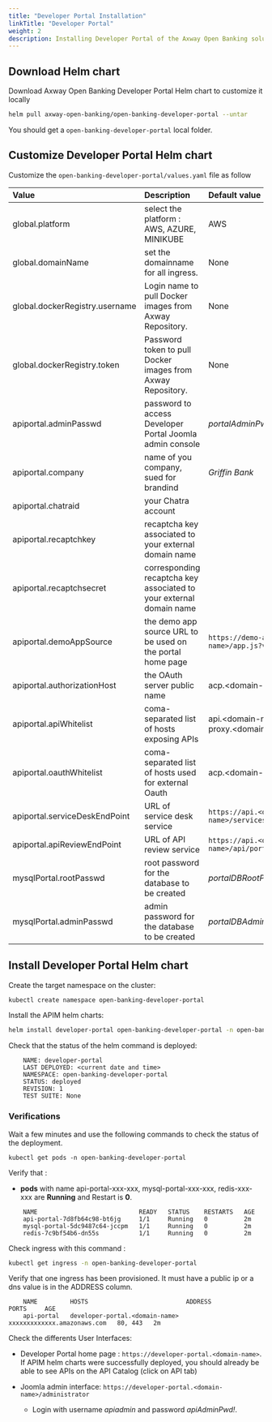 ```yaml
---
title: "Developer Portal Installation"
linkTitle: "Developer Portal"
weight: 2
description: Installing Developer Portal of the Axway Open Banking solution
---
```



## Download Helm chart

Download Axway Open Banking Developer Portal Helm chart to customize it locally

```bash
helm pull axway-open-banking/open-banking-developer-portal --untar
```

You should get a `open-banking-developer-portal` local folder.

## Customize Developer Portal Helm chart

Customize the `open-banking-developer-portal/values.yaml` file as follow

| Value         | Description                           | Default value  |
|:------------- |:------------------------------------- |:-------------- |
| global.platform | select the platform : AWS, AZURE, MINIKUBE | AWS |
| global.domainName | set the domainname for all ingress. | None |
| global.dockerRegistry.username | Login name to pull Docker images from Axway Repository. | None |
| global.dockerRegistry.token | Password token to pull Docker images from Axway Repository. | None |
| apiportal.adminPasswd | password to access Developer Portal Joomla admin console | _portalAdminPwd!_ |
| apiportal.company | name of you company, sued for brandind | _Griffin Bank_ |
| apiportal.chatraid |  your Chatra account |  |
| apiportal.recaptchkey | recaptcha key associated to your external domain name |  |
| apiportal.recaptchsecret |  corresponding recaptcha key associated to your external domain name |  |
| apiportal.demoAppSource |   the demo app source URL to be used on the portal home page | `https://demo-apps.<domain-name>/app.js?version=1.1` |
| apiportal.authorizationHost |   the OAuth server public name |  acp.\<domain-name> |
| apiportal.apiWhitelist |  coma-separated list of hosts exposing APIs | api.\<domain-name>,mtls-api-proxy.\<domain-name> |
| apiportal.oauthWhitelist |  coma-separated list of hosts used for external Oauth | acp.\<domain-name> |
| apiportal.serviceDeskEndPoint | URL of service desk service  | `https://api.<domain-name>/services/v1/incident`   |
| apiportal.apiReviewEndPoint |   URL of API review service  | `https://api.<domain-name>/api/portal/v1.2/reviewapi` |
| mysqlPortal.rootPasswd | root password for the database to be created | _portalDBRootPwd!_ |
| mysqlPortal.adminPasswd  | admin password for the database to be created | _portalDBAdminPwd!_ |

## Install Developer Portal Helm chart

Create the target namespace on the cluster:

```bash
kubectl create namespace open-banking-developer-portal
```

Install the APIM  helm charts:

```bash
helm install developer-portal open-banking-developer-portal -n open-banking-developer-portal
```

Check that the status of the helm command is deployed:

```
    NAME: developer-portal 
    LAST DEPLOYED: <current date and time>
    NAMESPACE: open-banking-developer-portal 
    STATUS: deployed 
    REVISION: 1 
    TEST SUITE: None
```

### Verifications

Wait a few minutes and use the following commands to check the status of the deployment.

```
kubectl get pods -n open-banking-developer-portal 
```

Verify that :

* **pods** with name api-portal-xxx-xxx, mysql-portal-xxx-xxx, redis-xxx-xxx are **Running** and Restart is **0**.

```
    NAME                            READY   STATUS    RESTARTS   AGE  
    api-portal-7d8fb64c98-bt6jg     1/1     Running   0          2m
    mysql-portal-5dc9487c64-jccpm   1/1     Running   0          2m
    redis-7c9bf54b6-dn55s           1/1     Running   0          2m
```

Check ingress with this command :

```bash
kubectl get ingress -n open-banking-developer-portal 
```

Verify that one ingress has been provisioned. It must have a public ip or a dns value is in the ADDRESS column.

```
    NAME         HOSTS                           ADDRESS                       PORTS     AGE
    api-portal   developer-portal.<domain-name>  xxxxxxxxxxxxx.amazonaws.com   80, 443   2m
```

Check the differents User Interfaces:

* Developer Portal home page  : `https://developer-portal.<domain-name>`. If APIM helm charts were successfully deployed, you should already be able to see APIs on the API Catalog (click on API tab)
* Joomla admin interface: `https://developer-portal.<domain-name>/administrator`

    * Login with username *apiadmin* and password *apiAdminPwd!*.
